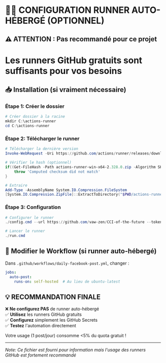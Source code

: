 # 🏃‍♂️ CONFIGURATION RUNNER AUTO-HÉBERGÉ (OPTIONNEL)

## ⚠️ ATTENTION : Pas recommandé pour ce projet
# Les runners GitHub gratuits sont suffisants pour vos besoins

## 📥 Installation (si vraiment nécessaire)

### Étape 1: Créer le dossier
```powershell
# Créer dossier à la racine
mkdir C:\actions-runner
cd C:\actions-runner
```

### Étape 2: Télécharger le runner
```powershell
# Télécharger la dernière version
Invoke-WebRequest -Uri https://github.com/actions/runner/releases/download/v2.328.0/actions-runner-win-x64-2.328.0.zip -OutFile actions-runner-win-x64-2.328.0.zip

# Vérifier le hash (optionnel)
if((Get-FileHash -Path actions-runner-win-x64-2.328.0.zip -Algorithm SHA256).Hash.ToUpper() -ne 'a73ae192b8b2b782e1d90c08923030930b0b96ed394fe56413a073cc6f694877'.ToUpper()){ 
    throw 'Computed checksum did not match' 
}

# Extraire
Add-Type -AssemblyName System.IO.Compression.FileSystem 
[System.IO.Compression.ZipFile]::ExtractToDirectory("$PWD/actions-runner-win-x64-2.328.0.zip", "$PWD")
```

### Étape 3: Configuration
```powershell
# Configurer le runner
./config.cmd --url https://github.com/vaw-zen/CCI-of-the-future --token A377JCCCUTVI2MY2P6HVM53I4HAKC

# Lancer le runner
./run.cmd
```

## 🔧 Modifier le Workflow (si runner auto-hébergé)

Dans `.github/workflows/daily-facebook-post.yml`, changer :
```yaml
jobs:
  auto-post:
    runs-on: self-hosted  # Au lieu de ubuntu-latest
```

## 💡 RECOMMANDATION FINALE

❌ **Ne configurez PAS** de runner auto-hébergé  
✅ **Utilisez** les runners GitHub gratuits  
✅ **Configurez** simplement les GitHub Secrets  
✅ **Testez** l'automation directement  

Votre usage (1 post/jour) consomme <5% du quota gratuit !

---
*Note: Ce fichier est fourni pour information mais l'usage des runners GitHub est fortement recommandé*